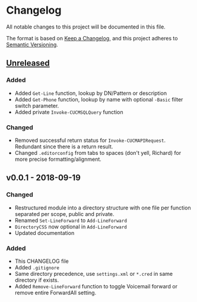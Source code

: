 # Changelog
All notable changes to this project will be documented in this file.

The format is based on [Keep a Changelog](https://keepachangelog.com/en/1.0.0/),
and this project adheres to [Semantic Versioning](https://semver.org/spec/v2.0.0.html).

## [Unreleased]
### Added
- Added `Get-Line` function, lookup by DN/Pattern or description
- Added `Get-Phone` function, lookup by name with optional `-Basic` filter switch parameter.
- Added private `Invoke-CUCMSQLQuery` function

### Changed
- Removed successful return status for `Invoke-CUCMAPIRequest`. Redundant since there is a return result.
- Changed `.editorconfig` from tabs to spaces (don't yell, Richard) for more precise formatting/alignment.

## v0.0.1 - 2018-09-19
### Changed
- Restructured module into a directory structure with one file per function separated per scope, public and private.
- Renamed `Set-LineForward` to `Add-LineForward`
- `DirectoryCSS` now optional in `Add-LineForward`
- Updated documentation

### Added
- This CHANGELOG file
- Added `.gitignore`
- Same directory precedence, use `settings.xml` or `*.cred` in same directory if exists.
- Added `Remove-LineForward` function to toggle Voicemail forward or remove entire ForwardAll setting.

[Unreleased]: https://github.com/joshuanasiatka/CUCMPosh/compare/latest...HEAD
